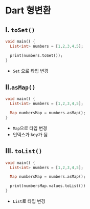 # Dart 형변환

## Ⅰ. `toSet()`
```dart
void main() {
  List<int> numbers = [1,2,3,4,5];

  print(numbers.toSet());
}

```
- `Set` 으로 타입 변경

## Ⅱ.`asMap()`
```dart
void main() {
  List<int> numbers = [1,2,3,4,5];

  Map numbersMap = numbers.asMap();
}
```
- `Map`으로 타입 변경
- 인덱스가 key가 됨

## Ⅲ. `toList()`
```dart
void main() {
  List<int> numbers = [1,2,3,4,5];

  Map numbersMap = numbers.asMap();

  print(numbersMap.values.toList())
}
```
- `List`로 타입 변경